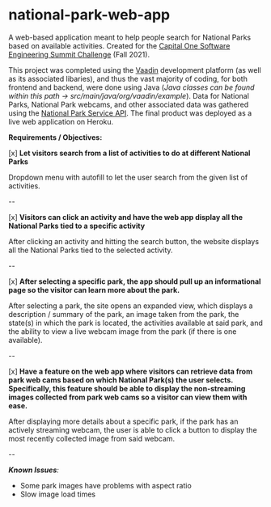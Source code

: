 # national-park-web-app
A web-based application meant to help people search for National Parks based on available activities. Created for the [Capital One Software Engineering Summit Challenge](https://www.mindsumo.com/contests/capital-one-engineering-summit-national-parks) (Fall 2021). 

This project was completed using the [Vaadin](https://vaadin.com/) development platform (as well as its associated libaries), and thus the vast majority of coding, for both frontend and backend, were done using Java (*Java classes can be found within this path -> src/main/java/org/vaadin/example*). Data for National Parks, National Park webcams, and other associated data was gathered using the [National Park Service API](https://www.nps.gov/subjects/developer/api-documentation.htm#/). The final product was deployed as a live web application on Heroku.


**Requirements / Objectives:**

[x] **Let visitors search from a list of activities to do at different National Parks**

Dropdown menu with autofill to let the user search from the given list of activities.

--

[x] **Visitors can click an activity and have the web app display all the National Parks tied to a specific activity**

After clicking an activity and hitting the search button, the website displays all the National Parks tied to the selected activity.

--


[x] **After selecting a specific park, the app should pull up an informational page so the visitor can learn more about the park.**

After selecting a park, the site opens an expanded view, which displays a description / summary of the park, an image taken from the park, the state(s) in which the park is located, the activities available at said park, and the ability to view a live webcam image from the park (if there is one available).

--

[x] **Have a feature on the web app where visitors can retrieve data from park web cams based on which National Park(s) the user selects. Specifically, this feature should be able to display the non-streaming images collected from park web cams so a visitor can view them with ease.**

After displaying more details about a specific park, if the park has an actively streaming webcam, the user is able to click a button to display the most recently collected image from said webcam. 

--


_**Known Issues**:_
- Some park images have problems with aspect ratio
- Slow image load times
